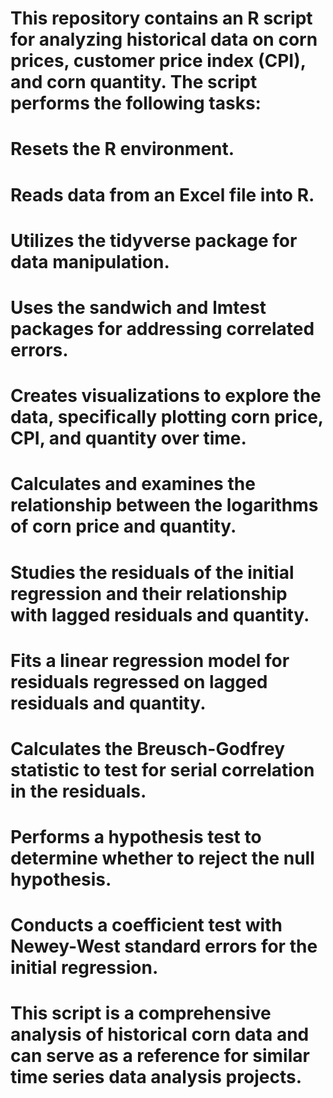 # This repository contains an R script for analyzing historical data on corn prices, customer price index (CPI), and corn quantity. The script performs the following tasks:

# Resets the R environment.
# Reads data from an Excel file into R.
# Utilizes the tidyverse package for data manipulation.
# Uses the sandwich and lmtest packages for addressing correlated errors.
# Creates visualizations to explore the data, specifically plotting corn price, CPI, and quantity over time.
# Calculates and examines the relationship between the logarithms of corn price and quantity.
# Studies the residuals of the initial regression and their relationship with lagged residuals and quantity.
# Fits a linear regression model for residuals regressed on lagged residuals and quantity.
# Calculates the Breusch-Godfrey statistic to test for serial correlation in the residuals.
# Performs a hypothesis test to determine whether to reject the null hypothesis.
# Conducts a coefficient test with Newey-West standard errors for the initial regression.

# This script is a comprehensive analysis of historical corn data and can serve as a reference for similar time series data analysis projects.
